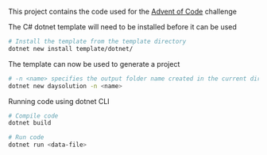 This project contains the code used for the [Advent of Code](https://adventofcode.com/) challenge

The C# dotnet template will need to be installed before it can be used

```bash
# Install the template from the template directory
dotnet new install template/dotnet/
```

The template can now be used to generate a project

```bash
# -n <name> specifies the output folder name created in the current directory
dotnet new daysolution -n <name>
```

Running code using dotnet CLI

```bash
# Compile code
dotnet build

# Run code
dotnet run <data-file>
```
